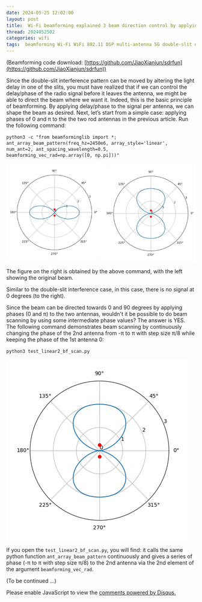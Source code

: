 ```yaml
---
date: 2024-05-25 12:02:00
layout: post
title: 	Wi-Fi beamforming explained 3 beam direction control by applying different phases to different antennas
thread: 2024052502
categories: wifi
tags:  beamforming Wi-Fi WiFi 802.11 DSP multi-antenna 5G double-slit double-slit-experiment phased-array 
---
```


(Beamforming code download: [https://github.com/JiaoXianjun/sdrfun](https://github.com/JiaoXianjun/sdrfun))

Since the double-slit interference pattern can be moved by altering the light delay in one of the slits, you must have realized that if we can control the delay/phase of the radio signal before it leaves the antenna, we might be able to direct the beam where we want it. Indeed, this is the basic principle of beamforming. By applying delay/phase to the signal per antenna, we can shape the beam as desired. Next, let’s start from a simple case: applying phases of 0 and π to the the two rod antennas in the previous article. Run the following command:

```
python3 -c "from beamforminglib import *; ant_array_beam_pattern(freq_hz=2450e6, array_style='linear', num_ant=2, ant_spacing_wavelength=0.5, beamforming_vec_rad=np.array([0, np.pi]))"
```

![](../media/dual-ant-beamforming-0-vs-pi.webp)

The figure on the right is obtained by the above command, with the left showing the original beam.

Similar to the double-slit interference case, in this case, there is no signal at 0 degrees (to the right).

Since the beam can be directed towards 0 and 90 degrees by applying phases (0 and π) to the two antennas, wouldn't it be possible to do beam scanning by using some intermediate phase values? The answer is YES. The following command demonstrates beam scanning by continuously changing the phase of the 2nd antenna from -π to π with step size π/8 while keeping the phase of the 1st antenna 0:

```
python3 test_linear2_bf_scan.py
```

![](../media/dual-ant-beam-scan.gif)

If you open the `test_linear2_bf_scan.py`, you will find: it calls the same python function `ant_array_beam_pattern` continuously and gives a series of phase (-π to π with step size π/8) to the 2nd antenna via the 2nd element of the argument `beamforming_vec_rad`.

(To be continued ...)

<div id="disqus_thread"></div>
<script type="text/javascript">
    /* * * CONFIGURATION VARIABLES: EDIT BEFORE PASTING INTO YOUR WEBPAGE * * */
    var disqus_shortname = 'jiaoxianjun'; // required: replace example with your forum shortname

    /* * * DON'T EDIT BELOW THIS LINE * * */
    (function() {
        var dsq = document.createElement('script'); dsq.type = 'text/javascript'; dsq.async = true;
        dsq.src = '//' + disqus_shortname + '.disqus.com/embed.js';
        (document.getElementsByTagName('head')[0] || document.getElementsByTagName('body')[0]).appendChild(dsq);
    })();
</script>
<noscript>Please enable JavaScript to view the <a href="http://disqus.com/?ref_noscript">comments powered by Disqus.</a></noscript>


<!-- Global site tag (gtag.js) - Google Analytics -->
<script async src="https://www.googletagmanager.com/gtag/js?id=G-01GGQ8JZW7"></script>
<script>
  window.dataLayer = window.dataLayer || [];
  function gtag(){dataLayer.push(arguments);}
  gtag('js', new Date());

  gtag('config', 'G-01GGQ8JZW7');
</script>

<script async src="https://pagead2.googlesyndication.com/pagead/js/adsbygoogle.js?client=ca-pub-1542618827905251"
     crossorigin="anonymous"></script>
